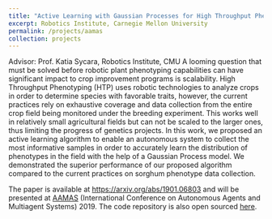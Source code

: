 ```yaml
---
title: "Active Learning with Gaussian Processes for High Throughput Phenotyping"
excerpt: Robotics Institute, Carnegie Mellon University
permalink: /projects/aamas
collection: projects
---
```


Advisor: Prof. Katia Sycara, Robotics Institute, CMU
A looming question that must be solved before robotic plant phenotyping capabilities can have significant impact to crop improvement programs is scalability. High Throughput Phenotyping (HTP) uses robotic technologies to analyze crops in order to determine species with favorable traits,  however, the current practices rely on exhaustive coverage and data collection from the entire crop field being monitored under the breeding experiment. This works well in relatively small agricultural fields but can not be scaled to the larger ones, thus limiting the progress of genetics projects. In this work, we proposed an active learning algorithm to enable an autonomous system to collect the most informative samples in order to accurately learn the distribution of phenotypes in the field with the help of a Gaussian Process model. We demonstrated the superior performance of our proposed algorithm compared to the current practices on sorghum phenotype data collection.

The paper is available at <a href="https://arxiv.org/abs/1901.06803"> https://arxiv.org/abs/1901.06803 </a> and will be presented at <a href="http://aamas2019.encs.concordia.ca/">AAMAS</a> (International Conference on Autonomous Agents and Multiagent Systems) 2019. The code repository is also open sourced <a href="https://github.com/sumitsk/algp.git">here</a>. 
